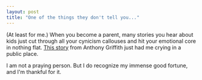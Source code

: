 ```yaml
---
layout: post
title: "One of the things they don't tell you..."
---
```




<p>(At least for me.) When you become a parent, many stories you
hear about kids just cut through all your cynicism callouses and
hit your emotional core in nothing flat. 
<a href="http://www.prx.org/pieces/37745-moth-radio-hour-1">This
story</a> from Anthony Griffith just had me crying in a public
place.</p>

<p>I am not a praying person. But I do recognize my immense good
fortune, and I'm thankful for it.</p>



